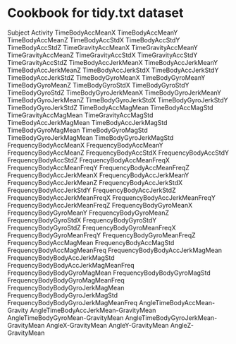 Cookbook for tidy.txt dataset
==============================



Subject
Activity
TimeBodyAccMeanX
TimeBodyAccMeanY
TimeBodyAccMeanZ
TimeBodyAccStdX
TimeBodyAccStdY
TimeBodyAccStdZ
TimeGravityAccMeanX
TimeGravityAccMeanY
TimeGravityAccMeanZ
TimeGravityAccStdX
TimeGravityAccStdY
TimeGravityAccStdZ
TimeBodyAccJerkMeanX
TimeBodyAccJerkMeanY
TimeBodyAccJerkMeanZ
TimeBodyAccJerkStdX
TimeBodyAccJerkStdY
TimeBodyAccJerkStdZ
TimeBodyGyroMeanX
TimeBodyGyroMeanY
TimeBodyGyroMeanZ
TimeBodyGyroStdX
TimeBodyGyroStdY
TimeBodyGyroStdZ
TimeBodyGyroJerkMeanX
TimeBodyGyroJerkMeanY
TimeBodyGyroJerkMeanZ
TimeBodyGyroJerkStdX
TimeBodyGyroJerkStdY
TimeBodyGyroJerkStdZ
TimeBodyAccMagMean
TimeBodyAccMagStd
TimeGravityAccMagMean
TimeGravityAccMagStd
TimeBodyAccJerkMagMean
TimeBodyAccJerkMagStd
TimeBodyGyroMagMean
TimeBodyGyroMagStd
TimeBodyGyroJerkMagMean
TimeBodyGyroJerkMagStd
FrequencyBodyAccMeanX
FrequencyBodyAccMeanY
FrequencyBodyAccMeanZ
FrequencyBodyAccStdX
FrequencyBodyAccStdY
FrequencyBodyAccStdZ
FrequencyBodyAccMeanFreqX
FrequencyBodyAccMeanFreqY
FrequencyBodyAccMeanFreqZ
FrequencyBodyAccJerkMeanX
FrequencyBodyAccJerkMeanY
FrequencyBodyAccJerkMeanZ
FrequencyBodyAccJerkStdX
FrequencyBodyAccJerkStdY
FrequencyBodyAccJerkStdZ
FrequencyBodyAccJerkMeanFreqX
FrequencyBodyAccJerkMeanFreqY
FrequencyBodyAccJerkMeanFreqZ
FrequencyBodyGyroMeanX
FrequencyBodyGyroMeanY
FrequencyBodyGyroMeanZ
FrequencyBodyGyroStdX
FrequencyBodyGyroStdY
FrequencyBodyGyroStdZ
FrequencyBodyGyroMeanFreqX
FrequencyBodyGyroMeanFreqY
FrequencyBodyGyroMeanFreqZ
FrequencyBodyAccMagMean
FrequencyBodyAccMagStd
FrequencyBodyAccMagMeanFreq
FrequencyBodyBodyAccJerkMagMean
FrequencyBodyBodyAccJerkMagStd
FrequencyBodyBodyAccJerkMagMeanFreq
FrequencyBodyBodyGyroMagMean
FrequencyBodyBodyGyroMagStd
FrequencyBodyBodyGyroMagMeanFreq
FrequencyBodyBodyGyroJerkMagMean
FrequencyBodyBodyGyroJerkMagStd
FrequencyBodyBodyGyroJerkMagMeanFreq
AngleTimeBodyAccMean-Gravity
AngleTimeBodyAccJerkMean-GravityMean
AngleTimeBodyGyroMean-GravityMean
AngleTimeBodyGyroJerkMean-GravityMean
AngleX-GravityMean
AngleY-GravityMean
AngleZ-GravityMean